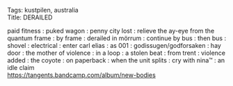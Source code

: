 Tags: kustpilen, australia  
Title: DERAILED  
  
paid fitness : puked wagon : penny city lost : relieve the ay-eye from the quantum frame : by frame : derailed in mörrum : continue by bus : then bus : shovel : electrical : enter carl elias : as 001 : godissugen/godforsaken : hay door : the mother of violence : in a loop : a stolen beat : from trent : violence added : the coyote : on paperback : when the unit splits : cry with nina™ : an idle claim  
<https://tangents.bandcamp.com/album/new-bodies>  
